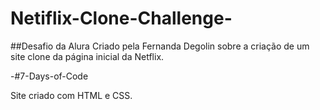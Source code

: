 ﻿# Netiflix-Clone-Challenge-

##Desafio da Alura Criado pela Fernanda Degolin sobre a criação de um site clone da página inicial da Netflix.

-#7-Days-of-Code

Site criado com HTML e CSS.
